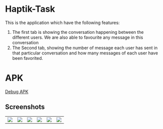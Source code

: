 # Haptik-Task

This is the application which have the following features:

1. The first tab is showing the conversation happening between the different users. We are also able to favourite any message in this conversation
2. The Second tab, showing the number of message each user has sent in that particular conversation and how many messages of each user have been favorited.

# APK
[Debug APK](https://github.com/therajanmaurya/Haptik-Task/blob/master/screenshots/app-debug.apk)

## Screenshots
<table>
  <tr>
    <td><img src="https://raw.githubusercontent.com/therajanmaurya/Haptik-Task/master/screenshot/loading.png"></td>
    <td><img src="https://raw.githubusercontent.com/therajanmaurya/Haptik-Task/master/screenshot/chats.png"></td>
    <td><img src="https://raw.githubusercontent.com/therajanmaurya/Haptik-Task/master/screenshot/chats1.png"></td>
    <td><img src="https://raw.githubusercontent.com/therajanmaurya/Haptik-Task/master/screenshot/UserDetails.png"></td>
    <td><img src="https://raw.githubusercontent.com/therajanmaurya/Haptik-Task/master/screenshot/favourite.png"></td>
    <td><img src="https://raw.githubusercontent.com/therajanmaurya/Haptik-Task/master/screenshot/favouriteUser.png"></td>
  </tr>
</table>
